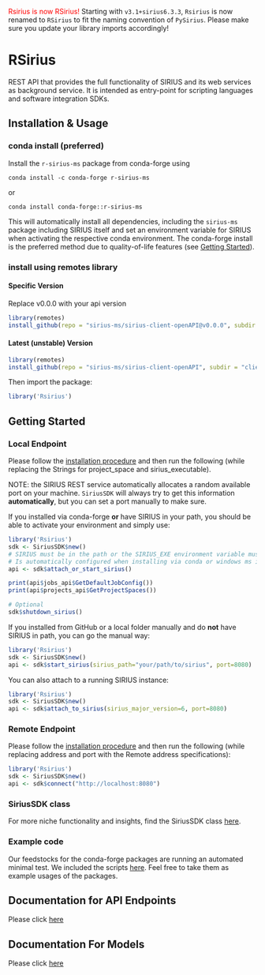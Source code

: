 <span style="color: red;">Rsirius is now RSirius!</span> Starting with `v3.1+sirius6.3.3`, `Rsirius` is now renamed to `RSirius` to fit the naming convention of `PySirius`. Please make sure you update your library imports accordingly!

# RSirius
REST API that provides the full functionality of SIRIUS and its web services as background service. It is intended as entry-point for scripting languages and software integration SDKs.

## Installation & Usage

### conda install (preferred)

Install the `r-sirius-ms` package from conda-forge using
```shell
conda install -c conda-forge r-sirius-ms
```
or
```shell
conda install conda-forge::r-sirius-ms
```

This will automatically install all dependencies, including the `sirius-ms` package including SIRIUS itself and set an environment variable for SIRIUS when activating the respective conda environment.
The conda-forge install is the preferred method due to quality-of-life features (see [Getting Started](#getting-started)).

### install using remotes library

#### Specific Version
Replace v0.0.0 with your api version
```R
library(remotes)
install_github(repo = "sirius-ms/sirius-client-openAPI@v0.0.0", subdir = "client-api_r/generated", ref = "master", build = TRUE)
```

#### Latest (unstable) Version
```R
library(remotes)
install_github(repo = "sirius-ms/sirius-client-openAPI", subdir = "client-api_r/generated", ref = "master", build = TRUE)
```

Then import the package:
```R
library('Rsirius') 
```

## Getting Started

### Local Endpoint
Please follow the [installation procedure](#installation--usage) and then run the following (while replacing the Strings for project_space and sirius_executable).

NOTE: the SIRIUS REST service automatically allocates a random available port on your machine. 
`SiriusSDK` will always try to get this information **automatically**, but you can set a port manually to make sure.

If you installed via conda-forge **or** have SIRIUS in your path, you should be able to activate your environment and simply use:

```R
library('Rsirius') 
sdk <- SiriusSDK$new()
# SIRIUS must be in the path or the SIRIUS_EXE environment variable must be specified.
# Is automatically configured when installing via conda or windows ms installer
api <- sdk$attach_or_start_sirius()

print(api$jobs_api$GetDefaultJobConfig())
print(api$projects_api$GetProjectSpaces())

# Optional
sdk$shutdown_sirius()
```

If you installed from GitHub or a local folder manually and do **not** have SIRIUS in path, you can go the manual way:

```R
library('Rsirius') 
sdk <- SiriusSDK$new()
api <- sdk$start_sirius(sirius_path="your/path/to/sirius", port=8080)
```

You can also attach to a running SIRIUS instance:

```R
library('Rsirius') 
sdk <- SiriusSDK$new()
api <- sdk$attach_to_sirius(sirius_major_version=6, port=8080)
```

### Remote Endpoint

Please follow the [installation procedure](#installation--usage) and then run the following (while replacing address and port with the Remote address specifications):

```R
library('Rsirius') 
sdk <- SiriusSDK$new()
api <- sdk$connect("http://localhost:8080")
```

### SiriusSDK class

For more niche functionality and insights, find the SiriusSDK class [here](rsirius_sdk.R).

### Example code
Our feedstocks for the conda-forge packages are running an automated minimal test.
We included the scripts [here](../.updater/clientTests/CondaFeedstockMinimalTests). 
Feel free to take them as example usages of the packages.

## Documentation for API Endpoints
Please click [here](generated/README.md#documentation-for-api-endpoints)

## Documentation For Models
Please click [here](generated/README.md#documentation-for-models)

